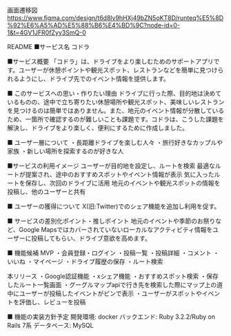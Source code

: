 画面遷移図
https://www.figma.com/design/t6d8lv9hHXj49bZN5oKT8D/runteq%E5%8D%92%E6%A5%AD%E5%88%B6%E4%BD%9C?node-id=0-1&t=4GV1JFR0fZyy3SmQ-0


README
■サービス名
コドラ

■サービス概要
「コドラ」は、ドライブをより楽しむためのサポートアプリです。ユーザーが休憩ポイントや観光スポット、レストランなどを簡単に見つけられるようにし、ドライブ先でのイベント情報を提供します。

■ このサービスへの思い・作りたい理由
ドライブに行った際、目的地は決めているものの、途中で立ち寄りたい休憩場所や観光スポット、美味しいレストランを見つけるのは簡単ではありません。また、地元のイベント情報が分散しているため、一箇所で確認するのが難しいことも課題です。コドラは、こうした課題を解決し、ドライブをより楽しく、便利にするために作成しました。

■ ユーザー層について
・長距離ドライブを楽しむ人々
 ・旅行好きなカップルや家族
 ・新しい場所を探索するのが好きな人

■サービスの利用イメージ
ユーザーが目的地を設定し、ルートを検索
最適なルートが提案され、途中のおすすめスポットやイベント情報が表示
気に入ったルートを保存し、次回のドライブに活用
地元のイベントや観光スポットの情報を投稿し、他のユーザーと共有

■ ユーザーの獲得について
X(旧:Twitter)でのシェア機能を追加し利用を促す。

■ サービスの差別化ポイント・推しポイント
地元のイベントや季節のお祭りなど、Google Mapsではカバーされていないローカルなアクティビティ情報をユーザーに投稿してもらい、ドライブ意欲を高めます。

■ 機能候補
MVP
・会員登録・ログイン
・投稿一覧
・投稿詳細
・コメント
・いいね
・マイページ
・ドライブ履歴の保存
・ルート検索

本リリース
・Google認証機能
・xシェア機能
・おすすめスポット検索
・保存したルート一覧画面
・グーグルマップapiで行き先を検索した際にマップ上の道中にユーザーが投稿したイベントがピンで表示
・ユーザーがスポットやイベントを評価し、レビューを投稿

■ 機能の実装方針予定
開発環境: docker
バックエンド: Ruby 3.2.2/Ruby on Rails 7系
データベース: MySQL
